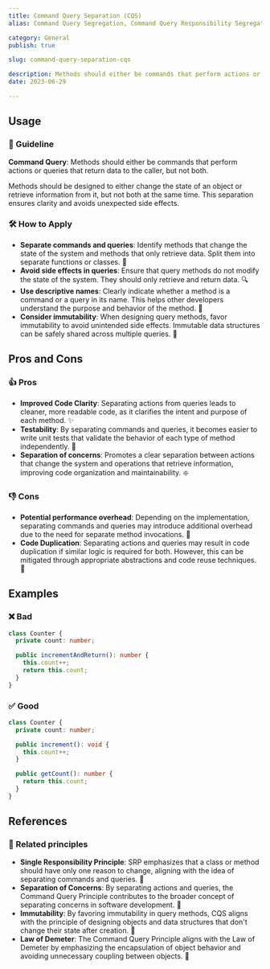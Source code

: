 ```yaml
---
title: Command Query Separation (CQS)
alias: Command Query Segregation, Command Query Responsibility Segregation (CQRS)

category: General
publish: true

slug: command-query-separation-cqs

description: Methods should either be commands that perform actions or queries that return data to the caller, but not both.
date: 2023-06-29

---
```



## Usage
### 📝 Guideline
**Command Query**: Methods should either be commands that perform actions or queries that return data to the caller, but not both.

Methods should be designed to either change the state of an object or retrieve information from it, but not both at the same time. This separation ensures clarity and avoids unexpected side effects.

### 🛠️ How to Apply

- **Separate commands and queries**: Identify methods that change the state of the system and methods that only retrieve data. Split them into separate functions or classes. 🔄
- **Avoid side effects in queries**: Ensure that query methods do not modify the state of the system. They should only retrieve and return data. 🔍
- **Use descriptive names**: Clearly indicate whether a method is a command or a query in its name. This helps other developers understand the purpose and behavior of the method. 📝
- **Consider immutability**: When designing query methods, favor immutability to avoid unintended side effects. Immutable data structures can be safely shared across multiple queries. 🚫

## Pros and Cons

### 👍 Pros
- **Improved Code Clarity**: Separating actions from queries leads to cleaner, more readable code, as it clarifies the intent and purpose of each method. ✨
- **Testability**: By separating commands and queries, it becomes easier to write unit tests that validate the behavior of each type of method independently. 🧪
- **Separation of concerns**: Promotes a clear separation between actions that change the system and operations that retrieve information, improving code organization and maintainability. ❇️

### 👎 Cons
- **Potential performance overhead**: Depending on the implementation, separating commands and queries may introduce additional overhead due to the need for separate method invocations. 🐌
- **Code Duplication**: Separating actions and queries may result in code duplication if similar logic is required for both. However, this can be mitigated through appropriate abstractions and code reuse techniques. 🔁

## Examples

### ❌ Bad
```typescript
class Counter {
  private count: number;

  public incrementAndReturn(): number {
    this.count++;
    return this.count;
  }
}
```

### ✅ Good
```typescript
class Counter {
  private count: number;

  public increment(): void {
    this.count++;
  }

  public getCount(): number {
    return this.count;
  }
}
```

## References

### 🔀 Related principles
- **Single Responsibility Principle**: SRP emphasizes that a class or method should have only one reason to change, aligning with the idea of separating commands and queries. 🎯
- **Separation of Concerns**: By separating actions and queries, the Command Query Principle contributes to the broader concept of separating concerns in software development. 🔗
- **Immutability**: By favoring immutability in query methods, CQS aligns with the principle of designing objects and data structures that don't change their state after creation. 🧱
- **Law of Demeter**: The Command Query Principle aligns with the Law of Demeter by emphasizing the encapsulation of object behavior and avoiding unnecessary coupling between objects. 🧩